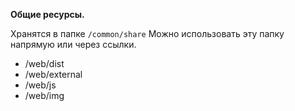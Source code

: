**Общие ресурсы.**

Хранятся в папке `/common/share`
Можно использовать эту папку напрямую или через ссылки.

- /web/dist
- /web/external
- /web/js
- /web/img
